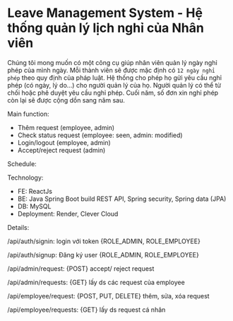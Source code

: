 # Leave Management System - Hệ thống quản lý lịch nghỉ của Nhân viên 
Chúng tôi mong muốn có một công cụ giúp nhân viên quản lý ngày nghỉ phép của mình ngày. Mỗi thành viên sẽ được mặc định có `12 ngày nghỉ phép` theo quy định của pháp luật. Hệ thống cho phép họ gửi yêu cầu nghỉ phép (có ngày, lý do...) cho người quản lý của họ. Người quản lý có thể từ chối hoặc phê duyệt yêu cầu nghỉ phép. Cuối năm, số đơn xin nghỉ phép còn lại sẽ được cộng dồn sang năm sau.

Main function:
- Thêm request (employee, admin) 
- Check status request (employee: seen, admin: modified)
- Login/logout (employee, admin)
- Accept/reject request (admin)

Schedule:

Technology:
- FE: ReactJs
- BE: Java Spring Boot build REST API, Spring security, Spring data (JPA)
- DB: MySQL
- Deployment: Render, Clever Cloud

Details:

/api/auth/signin: login với token {ROLE_ADMIN, ROLE_EMPLOYEE}

/api/auth/signup: Đăng ký user {ROLE_ADMIN, ROLE_EMPLOYEE}


/api/admin/request: {POST} accept/ reject request

/api/admin/requests: {GET} lấy ds các request của employee

/api/employee/request: {POST, PUT, DELETE} thêm, sửa, xóa request

/api/employee/requests: {GET} lấy ds request cá nhân
